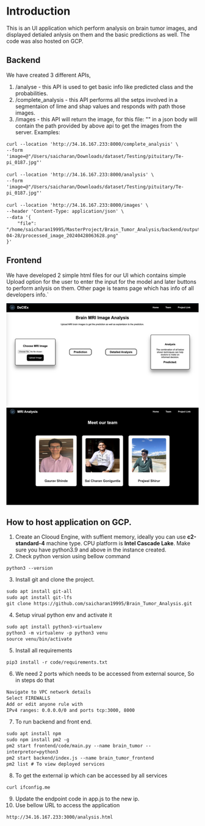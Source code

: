 # Introduction
This is an UI application which perform analysis on brain tumor images, and displayed detialed anlysis on them and the basic predictions as well. The code was also hosted on GCP.

## Backend
We have created 3 different APIs,
1. /analyse - this API is used to get basic info like predicted class and the probabilities.
2. /complete_analysis -  this API performs all the setps involved in a segmentaion of lime and shap values and responds with path those images.
3. /images - this API will return the image, for this file: "" in a json body will contain the path provided by above api to get the images from the server.
Examples:
```
curl --location 'http://34.16.167.233:8000/complete_analysis' \
--form 'image=@"/Users/saicharan/Downloads/dataset/Testing/pituitary/Te-pi_0187.jpg"'

curl --location 'http://34.16.167.233:8000/analysis' \
--form 'image=@"/Users/saicharan/Downloads/dataset/Testing/pituitary/Te-pi_0187.jpg"'

curl --location 'http://34.16.167.233:8000/images' \
--header 'Content-Type: application/json' \
--data '{
    "file": "/home/saicharan19995/MasterProject/Brain_Tumor_Analysis/backend/output/2024-04-28/processed_image_20240428063628.png"
}'
```

## Frontend
We have developed 2 simple html files for our UI which contains simple Upload option for the user to enter the input for the model and later buttons to perform anlysis on them. Other page is teams page which has info of all developers info.`

![Home](images/home.png "Project Home Page")
![Teams](images/team.png "Teams Page")


## How to host application on GCP.
1. Create an Clooud Engine, with suffient memory, ideally you can use **c2-standard-4** machine type. CPU platform is **Intel Cascade Lake**. Make sure you have python3.9 and above in the instance created.
2. Check python version using bellow command
``` 
python3 --version
```
3. Install git and clone the project.
``` 
sudo apt install git-all
sudo apt install git-lfs
git clone https://github.com/saicharan19995/Brain_Tumor_Analysis.git
```
4. Setup virual python env and activate it
```
sudo apt install python3-virtualenv
python3 -m virtualenv -p python3 venu
source venu/bin/activate
```
5. Install all requirements
```
pip3 install -r code/requirements.txt
```
6. We need 2 ports which needs to be accessed from external source, So in steps do that
```
Navigate to VPC network details
Select FIREWALLS
Add or edit anyone rule with
IPv4 ranges: 0.0.0.0/0 and ports tcp:3000, 8000
```
7. To run backend and front end.
```
sudo apt install npm
sudo npm install pm2 -g
pm2 start frontend/code/main.py --name brain_tumor --interpretor=python3
pm2 start backend/index.js --name brain_tumor_frontend
pm2 list # To view deployed services
```
8. To get the external ip which can be accessed by all services
```
curl ifconfig.me
```
9. Update the endpoint code in app.js to the new ip.
10. Use bellow URL to access the application
```
http://34.16.167.233:3000/analysis.html
```